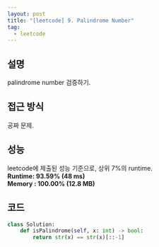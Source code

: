 ```yaml
---
layout: post
title: "[leetcode] 9. Palindrome Number"
tag:
  - leetcode
---
```


## 설명
palindrome number 검증하기.  

## 접근 방식
공짜 문제.  

## 성능
leetcode에 제출된 성능 기준으로, 상위 7%의 runtime.  
**Runtime: 93.59% (48 ms)**  
**Memory : 100.00% (12.8 MB)**

## 코드
```python
class Solution:
    def isPalindrome(self, x: int) -> bool:
        return str(x) == str(x)[::-1]
```